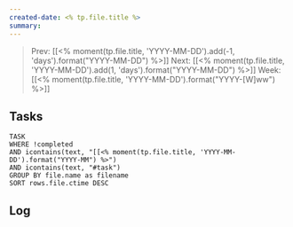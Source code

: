 ```yaml
---
created-date: <% tp.file.title %>
summary:
---
```


>Prev: [[<% moment(tp.file.title, 'YYYY-MM-DD').add(-1, 'days').format("YYYY-MM-DD") %>]]
>Next: [[<% moment(tp.file.title, 'YYYY-MM-DD').add(1, 'days').format("YYYY-MM-DD") %>]]
>Week: [[<% moment(tp.file.title, 'YYYY-MM-DD').format("YYYY-[W]ww") %>]]

## Tasks
```dataview
TASK
WHERE !completed
AND icontains(text, "[[<% moment(tp.file.title, 'YYYY-MM-DD').format("YYYY-MM") %>")
AND icontains(text, "#task")
GROUP BY file.name as filename
SORT rows.file.ctime DESC
```

## Log